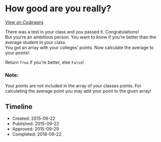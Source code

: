 # How good are you really?
[*View on Codewars*](https://www.codewars.com/kata/how-good-are-you-really)

There was a test in your class and you passed it. Congratulations!</br>
But you're an ambitious person. You want to know if you're better than the average student in your class.</br>
You got an array with your colleges' points. Now calculate the average to your points!</br>

Return `True` if you're better, else `False`!

### Note:

Your points are not included in the array of your classes points. For calculating the average point you may add your point to the given array!

## Timeline
- Created: 2015-09-22
- Published: 2015-09-22
- Approved: 2015-09-29
- Completed: 2018-09-22